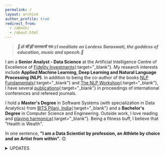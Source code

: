 ```yaml
---
permalink: /
layout: archive
author_profile: true
redirect_from: 
  - /about/
  - /about.html
---
```

> **_🙏ॐ श्रीं ह्रीं सरस्वत्यै नमः॥ I meditate on Lordess Saraswati, the goddess of education, music and speech.🙏_**

I am a **Senior Analyst - Data Science** at the Artificial Intelligence Centre of Excellence of [Fidelity Investments](https://www.fidelity.com/){:target="_blank"}. My research interests include **Applied Machine Learning, Deep Learning and Natural Language Processing (NLP)**. In addition to being the co-author of the books [NLP Fundamentals](https://www.packtpub.com/in/big-data-and-business-intelligence/natural-language-processing-fundamentals){:target="_blank"} and [The NLP Workshop](https://www.packtpub.com/in/data/the-natural-language-processing-workshop-second-edition){:target="_blank"}, I have several [publications](https://scholar.google.com/citations?user=7Jm4_McAAAAJ&hl=en){:target="_blank"} in proceedings of international conferences and refereed journals.

I hold a **Master's Degree** in Software Systems (with specialization in Data Analytics) from [BITS Pilani, India](http://www.bits-pilani.ac.in/){:target="_blank"} and a **Bachelor's Degree** in Computer Science and Engineering. Outside work, I love reading and [playing harmonica](https://www.youtube.com/channel/UCDFFMnTn71JcYqXO3IpRUsw){:target="_blank"}. Being a fitness buff, I believe that "Health is Wealth".

 In one sentence, **"I am a Data Scientist by profession, an Athlete by choice and an Artist from within".** 😊

<details>
<summary>UPDATES</summary>
  <ul>
  <li> Sep 2020: Completed certification on <a href="https://www.coursera.org/account/accomplishments/certificate/WJ4JANLL23FY" target="_blank">Natural Language Processing with Sequence Models </a> from Coursera</li>
  <li> Sep 2020: Completed certification on <a href="https://www.coursera.org/account/accomplishments/certificate/D5VQ5Q8QH2CS" target="_blank">Natural Language Processing with Probabilistic Models </a> from Coursera</li>
  <li> Aug 2020: Attended <a href="https://www.kdd.org/kdd2020/" target="_blank">KDD 2020</a></li>
  <li> Aug 2020: Completed certification on <a href="https://www.coursera.org/account/accomplishments/certificate/MEGC5CUXA5JX" target="_blank"> Natural Language Processing with Classification and Vector Spaces</a> from Coursera</li>
  <li> Aug 2020: Book titled, <a href="https://www.packtpub.com/in/data/the-natural-language-processing-workshop-second-edition" target="_blank">The Natural Language Processing Workshop </a> has been published by Packt Publishing</li>
  <li> Jul 2020: Received "Excellence In Action (Team) Award" from Fidelity Investments for developing an internal resuable NLP library using Python</li>
  <li> May 2020: Played <a href="https://youtu.be/ajFlw7rnfkI"  target="_blank">Harmonica </a> at the launch event of PI Fun Friday (Fidelity Investments)</li>
  <li> May 2020: Received "You've Earned It Team (India) Award" from Fidelity Investments for building a predictive model to identify target customers</li>
  <li> May 2020: Paper titled, <a href="https://doi.org/10.1007/s41870-020-00473-1" target="_blank">Identifying click baits using various machine learning and deep learning techniques </a> has been published in International Journal of Information Technology, Springer</li>
  <li> Jan 2020: Collaborated with team Symphony and played <a href="https://www.youtube.com/watch?v=6pQG9bb1QaM" target="_blank"> Harmonica </a> at the BA&R (Fidelity Investments) team's offsite</li>
  </ul>
</details>
